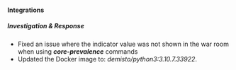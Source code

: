 
#### Integrations
##### Investigation & Response
- Fixed an issue where the indicator value was not shown in the war room when using ***core-prevalence*** commands
- Updated the Docker image to: *demisto/python3:3.10.7.33922*.
